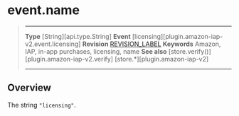 # event.name

> --------------------- ------------------------------------------------------------------------------------------
> __Type__              [String][api.type.String]
> __Event__             [licensing][plugin.amazon-iap-v2.event.licensing]
> __Revision__          [REVISION_LABEL](REVISION_URL)
> __Keywords__          Amazon, IAP, in-app purchases, licensing, name
> __See also__			[store.verify()][plugin.amazon-iap-v2.verify]
>						[store.*][plugin.amazon-iap-v2]
> --------------------- ------------------------------------------------------------------------------------------

## Overview

The string `"licensing"`.

